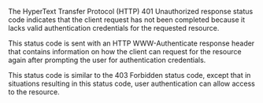 The HyperText Transfer Protocol (HTTP) 401 Unauthorized response status code indicates that the client request has not been
completed because it lacks valid authentication credentials for the requested resource.

This status code is sent with an HTTP WWW-Authenticate response header that contains
information on how the client can request for the resource again after prompting the user for authentication credentials.

This status code is similar to the 403 Forbidden status code, except that in situations resulting in this
status code, user authentication can allow access to the resource.
